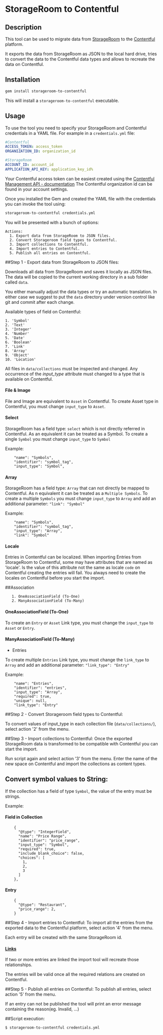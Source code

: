 StorageRoom to Contentful
=================

## Description
This tool can be used to migrate data from [StorageRoom](http://storageroomapp.com/) to the [Contentful](https://www.contentful.com) platform.

It exports the data from StorageRoom as JSON to the local hard drive, tries to convert the data to the Contentful data types and allows to recreate the data on Contentful.


## Installation

``` bash
gem install storageroom-to-contentful
```

This will install a ```storageroom-to-contentful``` executable.

## Usage

To use the tool you need to specify your StorageRoom and Contentful credentials in a YAML file.
For example in a ```credentials.yml``` file:

``` yaml
#Contentful
ACCESS_TOKEN: access_token
ORGANIZATION_ID: organization_id

#StorageRoom
ACCOUNT_ID: account_id
APPLICATION_API_KEY: application_key_id%
```

Your Contentful access token can be easiest created using the [Contentful Management API - documentation](https://www.contentful.com/developers/documentation/content-management-api/#getting-started)
The Contentful organization id can be found in your account settings.

Once you installed the Gem and created the YAML file with the credentials you can invoke the tool using:

``` bash
storageroom-to-contentful credentials.yml
```

You will be presented with a bunch of options:

```
Actions:
  1. Export data from StorageRoom to JSON files.
  2. Convert Storageroom field types to Contentful.
  3. Import collections to Contentful.
  4. Import entries to Contentful.
  5. Publish all entries on Contentful.
```



##Step 1 - Export data from StorageRoom to JSON files:

Downloads all data from StorageRoom and saves it locally as JSON files.
The data will be copied to the current working directory in a sub folder called `data`.

You either manually adjust the data types or try an automatic translation.
In either case we suggest to put the `data` directory under version control like git and commit after each change.


Available types of field on Contentful:
```
1. 'Symbol'
2. 'Text'
3. 'Integer'
4. 'Number'
5. 'Date'
6. 'Boolean'
7. 'Link'
8. 'Array'
9. 'Object'
10. 'Location'
```

All files in ```data/collections``` must be inspected and changed.
Any occurrence of the *input_type* attribute must changed to a type that is available on Contentful.

#### File & Image

File and Image are equivalent to ```Asset``` in Contentful.
To create Asset type in Contentful, you must change ```input_type``` to ```Asset```.

#### Select

StorageRoom has a field type: ```select``` which is not directly referred in Contentful.
As an equivalent it can be treated as a Symbol.
To create a single ```Symbol``` you must change ```input_type``` to ```Symbol```

Example:
```
    "name": "Symbols",
    "identifier": "symbol_tag",
    "input_type": "Symbol",
```
#### Array
StorageRoom has a field type: ```Array``` that can not directly be mapped to Contentful.
As n equivalent it can be treated as a ```Multiple Symbols```.
To create a multiple ```Symbols``` you must change ```input_type``` to ```Array``` and add an additional parameter:
```"link": "Symbol"```


Example:
```
    "name": "Symbols",
    "identifier": "symbol_tag",
    "input_type": "Array",
    "link": "Symbol"
```

#### Locale
Entries in Contentful can be localized.
When importing Entries from StorageRoom to Contentful, some may have attributes that are named as 'locale'.
Is the value of this attribute not the same as locale ```code``` on Contentful creating the entries will fail.
You always need to create the locales on Contentful before you start the import.


##Association
 ```
    1. OneAssociationField (To-One)
    2. ManyAssociationField (To-Many)
 ```

#### OneAssociationField (To-One)

To create an ```Entry``` or ```Asset``` Link type, you must change the ```input_type``` to ```Asset``` or ```Entry```.

#### ManyAssociationField (To-Many)

* Entries

To create multiple ```Entries``` Link type, you must change the ```link_type``` to ```Array``` and add an additional parameter:
```"link_type": "Entry"```

Example:
```
    "name": "Entries",
    "identifier": "entries",
    "input_type": "Array",
    "required": true,
    "unique": null,
    "link_type": "Entry"
```
##Step 2 - Convert Storageroom field types to Contentful:

To convert values of ​​input_type in each collection file (``` data/collections/ ```), select action '2' from the menu.

##Step 3 - Import collections to Contentful:
Once the exported StorageRoom data is transformed to be compatible with Contentful you can start the import.

Run script again and select action '3' from the menu.
Enter the name of the new space on Contentful and import the collections as content types.

## Convert symbol values to String:
If the collection has a field of type ```Symbol```, the value of the entry must be strings.

Example:
#### Field in Collection
```
    {
      "@type": "IntegerField",
      "name": "Price Range",
      "identifier": "price_range",
      "input_type": "Symbol",
      "required": true,
      "include_blank_choice": false,
      "choices": [
        1,
        2,
        3
      ]
    },
```
#### Entry
```
    {
      "@type": "Restaurant",
      "price_range": 2,
    }
```

##Step 4 - Import entries to Contentful:
To import all the entries from the exported data to the Contentful platform, select action '4' from the menu.

Each entry will be created with the same StorageRoom id.

#### [Links](https://www.contentful.com/developers/documentation/content-management-api/#links)

If two or more entries are linked the import tool will recreate those relationships.

The entries will be valid once all the required relations are created on Contentful.

##Step 5 - Publish all entries on Contentful:
To publish all entries, select action '5' from the menu.

If an entry can not be published the tool will print an error message containing the reason(eg. Invalid, ...)

##Script execution:

```
$ storageroom-to-contentful credentials.yml
```
